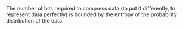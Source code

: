 The number of bits required to compress data (to put it differently, to represent data perfectly) is bounded by the entropy of the probability distribution of the data.